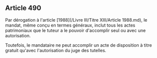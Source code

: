 Article 490
----
Par dérogation à l'article [1988](/Livre III/Titre XIII/Article 1988.md), le mandat, même conçu en termes généraux,
inclut tous les actes patrimoniaux que le tuteur a le pouvoir d'accomplir seul
ou avec une autorisation.

Toutefois, le mandataire ne peut accomplir un acte de disposition à titre
gratuit qu'avec l'autorisation du juge des tutelles.
